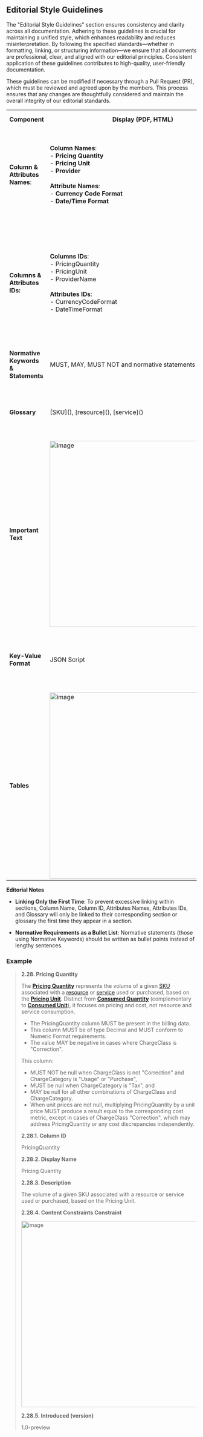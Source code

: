 ## Editorial Style Guidelines
The "Editorial Style Guidelines" section ensures consistency and clarity across all documentation. Adhering to these guidelines is crucial for maintaining a unified style, which enhances readability and reduces misinterpretation. By following the specified standards—whether in formatting, linking, or structuring information—we ensure that all documents are professional, clear, and aligned with our editorial principles. Consistent application of these guidelines contributes to high-quality, user-friendly documentation.

These guidelines can be modified if necessary through a Pull Request (PR), which must be reviewed and agreed upon by the members. This process ensures that any changes are thoughtfully considered and maintain the overall integrity of our editorial standards.


<table>
    <tr>
        <th>Component</th>
        <th>Display (PDF, HTML)</th>
        <th>Markdown (examples)</th>
        <th>Editorial Guidelines</th>
    </tr>
    <tr>
        <td><strong>Column &amp; Attributes Names</strong>:</td>
        <td>
            <strong>Column Names</strong>:<br>
            - <strong>Pricing Quantity</strong><br>
            - <strong>Pricing Unit</strong><br>
            - <strong>Provider</strong> <br><br>
            <strong>Attribute Names</strong>:<br>
            - <strong>Currency Code Format</strong><br>
            - <strong>Date/Time Format</strong>
        </td>
        <td>
            <strong>Column Names</strong>:<br>
            &nbsp;&nbsp; **Pricing Quantity**<br>
            &nbsp;&nbsp; **Pricing Unit**<br>
            &nbsp;&nbsp; **Provider**<br><br>
            <strong>Attribute Names</strong>:<br>
            &nbsp;&nbsp; **Currency Code Format**<br>
            &nbsp;&nbsp; **Date/Time Format**<br>
        </td>
        <td>
            - Bold <br>
            - Use the display name in the non-normative section.<br>
            - The first occurrence in a section is linked to the section.
        </td>
    </tr>
    <tr>
        <td><strong>Columns &amp; Attributes IDs:</strong></td>
        <td>
           <strong>Columns IDs</strong>:<br>
            - PricingQuantity</strong><br> 
            - PricingUnit</strong><br> 
            - ProviderName</strong> <br><br>
          <strong>Attributes IDs</strong>:<br>
            - CurrencyCodeFormat <br> 
            - DateTimeFormat <br>
        </td>
        <td>
          <strong>Columns IDs:</strong>:<br>
          &nbsp;&nbsp; PricingQuantity <br>
          &nbsp;&nbsp; PricingUnit</strong><br>
          &nbsp;&nbsp; ProviderName</strong> <br><br>
          <strong>Attributes IDs:</strong> </br>
          &nbsp;&nbsp; CurrencyCodeFormat </br>
          &nbsp;&nbsp; DateTimeFormat <br>
        </td>
        <td>
           - Use PascalCamel case (the first letter of every word, is capitalized)
           - Normal text without bold or italics.<br>
           - The first occurrence in a section is linked to the section.
        </td>
    </tr>
    <tr>
        <td><strong>Normative Keywords &amp; Statements</strong></td>
        <td>
            MUST, MAY, MUST NOT and normative statements
        </td>
        <td>
            This column:
              * MUST NOT be null when ChargeClass is not "Correction" and ChargeCategory is "Usage" or "Purchase", </br>
             * MUST be null when ChargeCategory is "Tax", and </br>
            * MAY be null for all other combinations of ChargeClass and ChargeCategory. </br>
        </td>
        <td>
           - All uppercase, without bold.<br>
           - Bullet list format. <br>
        </td>
    </tr>
    <tr>
        <td><strong>Glossary</strong></td>
        <td>
            [SKU](), [resource](), [service]()
        </td>
        <td>
            [*SKU*](#glossary:sku) <br>
            [*resource*](#glossary:resource) <br>
            [*service*](#glossary:service) <br>
        </td>
        <td>
            - Blue font + italic<br>
            - The first ocurrence in a section is linked to the glossary.
        </td>
    </tr>
    <tr>
        <td><strong>Important Text</strong></td>
        <td> <img width="492" alt="image" src="https://github.com/user-attachments/assets/c6f60ff9-1503-43a3-8229-004595b334d2"></td>
        <td>> Important Consideration</td>
        <td>- It is added as a note.</td>
    </tr>
    <tr>
        <td><strong>Key-Value Format</strong></td>
        <td>JSON Script</td>
        <td>
            <pre>
              **Example**:
              ```json
                {
                    "key1": "value1",
                    "key2": true,
                    "key3": 123
                }
              ```
            </pre>
        </td>
        <td>- Monospace font</td>
    </tr>
    <tr>
      <td><strong>Tables</strong></td>
      <td><img width="492" alt="image" src="https://github.com/user-attachments/assets/5185cbf9-306d-4663-a1c7-c8b7ab5c5bb8"></td>
      <td><img width="492" alt="image" src="https://github.com/user-attachments/assets/83d0977f-a731-4def-93e3-b3e5f5dedb72"></td>
      <td> - Tables</td>
    </tr>
</table>

**Editorial Notes**
* **Linking Only the First Time**: To prevent excessive linking within sections, Column Name, Column ID, Attributes Names, Attributes IDs, and Glossary will only be linked to their corresponding section or glossary the first time they appear in a section.

* **Normative Requirements as a Bullet List**: Normative statements (those using Normative Keywords) should be written as bullet points instead of lengthy sentences. 

### Example

>**2.28. Pricing Quantity**
>
>The **[Pricing Quantity](#pricing-quantity)** represents the volume of a given [SKU]() associated with a [resource]() or [service]() used or purchased, based on the **[Pricing Unit](#pricing-unit)**. Distinct from **[Consumed Quantity](#consumed-quantity)** (complementary to **[Consumed Unit](#consumed-unit)**), it focuses on pricing and cost, not resource and service consumption. 
>
>  * The PricingQuantity column MUST be present in the billing data. 
>  * This column MUST be of type Decimal and MUST conform to Numeric Format requirements. 
>  * The value MAY be negative in cases where ChargeClass is "Correction". 
> 
>This column:
>  *  MUST NOT be null when ChargeClass is not "Correction" and ChargeCategory is "Usage" or "Purchase", 
>  * MUST be null when ChargeCategory is "Tax", and 
>  * MAY be null for all other combinations of ChargeClass and ChargeCategory. 
> * When unit prices are not null, multiplying PricingQuantity by a unit price MUST produce a result equal to the corresponding cost metric, except in cases of ChargeClass "Correction", which may address PricingQuantity or any cost discrepancies independently.
>
> **2.28.1. Column ID**
>
> PricingQuantity 
>
> **2.28.2. Display Name**
>
> Pricing Quantity
>
> **2.28.3. Description**
>
> The volume of a given SKU associated with a resource or service used or purchased, based on the Pricing Unit. 
>
> **2.28.4. Content Constraints Constraint**
> 
> <img width="492" alt="image" src="https://github.com/user-attachments/assets/5185cbf9-306d-4663-a1c7-c8b7ab5c5bb8">
>
> **2.28.5. Introduced (version)** 
>
> 1.0-preview
